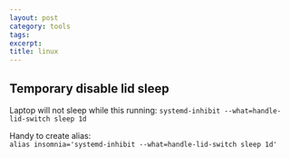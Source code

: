 ```yaml
---
layout: post
category: tools
tags:
excerpt:
title: linux
---
```


## Temporary disable lid sleep

Laptop will not sleep while this running:
`systemd-inhibit --what=handle-lid-switch sleep 1d`  

Handy to create alias:  
`alias insomnia='systemd-inhibit --what=handle-lid-switch sleep 1d'`  
